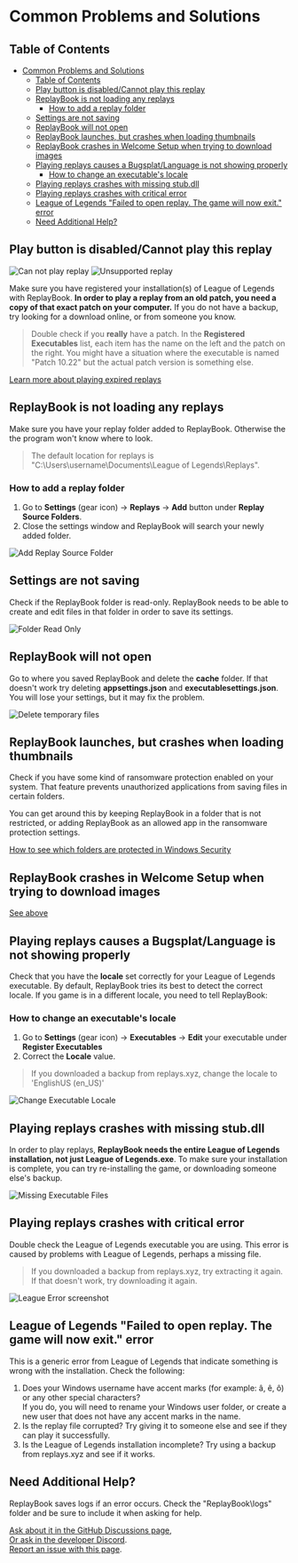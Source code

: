 # Common Problems and Solutions

## Table of Contents

- [Common Problems and Solutions](#common-problems-and-solutions)
  - [Table of Contents](#table-of-contents)
  - [Play button is disabled/Cannot play this replay](#play-button-is-disabledcannot-play-this-replay)
  - [ReplayBook is not loading any replays](#replaybook-is-not-loading-any-replays)
    - [How to add a replay folder](#how-to-add-a-replay-folder)
  - [Settings are not saving](#settings-are-not-saving)
  - [ReplayBook will not open](#replaybook-will-not-open)
  - [ReplayBook launches, but crashes when loading thumbnails](#replaybook-launches-but-crashes-when-loading-thumbnails)
  - [ReplayBook crashes in Welcome Setup when trying to download images](#replaybook-crashes-in-welcome-setup-when-trying-to-download-images)
  - [Playing replays causes a Bugsplat/Language is not showing properly](#playing-replays-causes-a-bugsplatlanguage-is-not-showing-properly)
    - [How to change an executable's locale](#how-to-change-an-executables-locale)
  - [Playing replays crashes with missing stub.dll](#playing-replays-crashes-with-missing-stubdll)
  - [Playing replays crashes with critical error](#playing-replays-crashes-with-critical-error)
  - [League of Legends "Failed to open replay. The game will now exit." error](#league-of-legends-failed-to-open-replay-the-game-will-now-exit-error)
  - [Need Additional Help?](#need-additional-help)

## Play button is disabled/Cannot play this replay

![Can not play replay](../images/troubleshooting/5_can_not_play_replay.png)
![Unsupported replay](../images/troubleshooting/7_unsupported_replay.png)

Make sure you have registered your installation(s) of League of Legends with ReplayBook. **In order to play a replay from an old patch, you need a copy of that exact patch on your computer.** If you do not have a backup, try looking for a download online, or from someone you know.

> Double check if you **really** have a patch. In the **Registered Executables** list, each item has the name on the left and the patch on the right. You might have a situation where the executable is named "Patch 10.22" but the actual patch version is something else.

[Learn more about playing expired replays](../tutorial/3_old_replays.md)

## ReplayBook is not loading any replays

Make sure you have your replay folder added to ReplayBook. Otherwise the the program won't know where to look.

> The default location for replays is "C:\Users\username\Documents\League of Legends\Replays".

### How to add a replay folder

1. Go to **Settings** (gear icon) -> **Replays** -> **Add** button under **Replay Source Folders**.
2. Close the settings window and ReplayBook will search your newly added folder.

![Add Replay Source Folder](../images/troubleshooting/0_add_replay_source_folder.png)

## Settings are not saving

Check if the ReplayBook folder is read-only. ReplayBook needs to be able to create and edit files in that folder in order to save its settings.

![Folder Read Only](../images/troubleshooting/1_folder_read_only.png)

## ReplayBook will not open

Go to where you saved ReplayBook and delete the **cache** folder. If that doesn't work try deleting **appsettings.json** and **executablesettings.json**. You will lose your settings, but it may fix the problem.

![Delete temporary files](../images/troubleshooting/2_delete_temporary.png)

## ReplayBook launches, but crashes when loading thumbnails

Check if you have some kind of ransomware protection enabled on your system. That feature prevents unauthorized applications from saving files in certain folders.

You can get around this by keeping ReplayBook in a folder that is not restricted, or adding ReplayBook as an allowed app in the ransomware protection settings.

[How to see which folders are protected in Windows Security](https://docs.microsoft.com/en-us/microsoft-365/security/defender-endpoint/controlled-folders?view=o365-worldwide#view-or-change-the-list-of-protected-folders)

## ReplayBook crashes in Welcome Setup when trying to download images

[See above](#replaybook-launches-but-crashes-when-loading-thumbnails)

## Playing replays causes a Bugsplat/Language is not showing properly

Check that you have the **locale** set correctly for your League of Legends executable. By default, ReplayBook tries its best to detect the correct locale. If you game is in a different locale, you need to tell ReplayBook:

### How to change an executable's locale

1. Go to **Settings** (gear icon) -> **Executables** -> **Edit** your executable under **Register Executables**
2. Correct the **Locale** value.

> If you downloaded a backup from replays.xyz, change the locale to 'EnglishUS (en_US)'

![Change Executable Locale](../images/troubleshooting/3_change_executable_locale.png)

## Playing replays crashes with missing stub.dll

In order to play replays, **ReplayBook needs the entire League of Legends installation, not just League of Legends.exe**. To make sure your installation is complete, you can try re-installing the game, or downloading someone else's backup.

![Missing Executable Files](../images/troubleshooting/4_missing_executable_files.png)

## Playing replays crashes with critical error

Double check the League of Legends executable you are using. This error is caused by problems with League of Legends, perhaps a missing file.

> If you downloaded a backup from replays.xyz, try extracting it again. If that doesn't work, try downloading it again.

![League Error screenshot](../images/troubleshooting/8_league_error.png)

## League of Legends "Failed to open replay. The game will now exit." error

This is a generic error from League of Legends that indicate something is wrong with the installation. Check the following:

1. Does your Windows username have accent marks (for example: â, ê, ô) or any other special characters?  
If you do, you will need to rename your Windows user folder, or create a new user that does not have any accent marks in the name.
2. Is the replay file corrupted? Try giving it to someone else and see if they can play it successfully.
3. Is the League of Legends installation incomplete? Try using a backup from replays.xyz and see if it works.

## Need Additional Help?

ReplayBook saves logs if an error occurs. Check the "ReplayBook\logs" folder and be sure to include it when asking for help.

[Ask about it in the GitHub Discussions page](https://github.com/fraxiinus/ReplayBook/discussions),  
[Or ask in the developer Discord](https://discord.gg/c33Rc5J).  
[Report an issue with this page](https://github.com/fraxiinus/ReplayBook/issues/new/choose).
